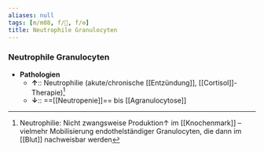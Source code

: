 ```yaml
---
aliases: null
tags: [m/m08, f/🦠, f/⚙️]
title: Neutrophile Granulocyten
---
```

### Neutrophile Granulocyten
- **Pathologien**
	- **↑**:: Neutrophilie (akute/chronische [[Entzündung]], [[Cortisol]]-Therapie)[^1]
	- **↓**:: ==[[Neutropenie]]== bis [[Agranulocytose]]


[^1]: Neutrophilie: Nicht zwangsweise Produktion↑ im [[Knochenmark]] – vielmehr Mobilisierung endothelständiger Granulocyten, die dann im [[Blut]] nachweisbar werden